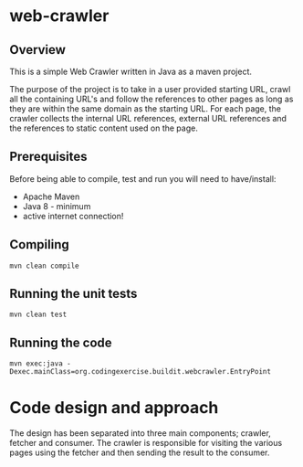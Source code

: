 # web-crawler

## Overview
This is a simple Web Crawler written in Java as a maven project.

The purpose of the project is to take in a user provided starting URL, crawl all the containing URL's and follow the references to other pages as long as they are within the same domain as the starting URL. For each page, the crawler collects the internal URL references, external URL references and the references to static content used on the page.

## Prerequisites
Before being able to compile, test and run you will need to have/install:
* Apache Maven
* Java 8 - minimum
* active internet connection!

## Compiling
`mvn clean compile`

## Running the unit tests
`mvn clean test`

## Running the code
`mvn exec:java -Dexec.mainClass=org.codingexercise.buildit.webcrawler.EntryPoint`

# Code design and approach
The design has been separated into three main components; crawler, fetcher and consumer. The crawler is responsible for visiting the various pages using the fetcher and then sending the result to the consumer.
